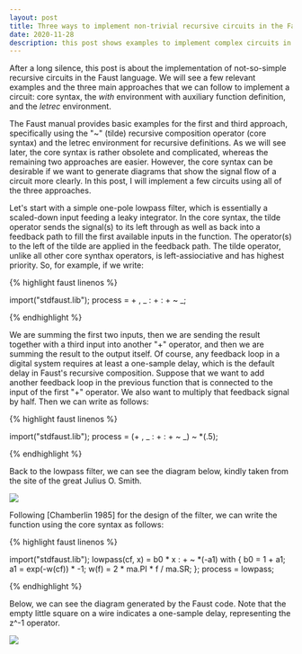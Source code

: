 ```yaml
---
layout: post
title: Three ways to implement non-trivial recursive circuits in the Faust language
date: 2020-11-28
description: this post shows examples to implement complex circuits in Faust
---
```

After a long silence, this post is about the implementation of not-so-simple recursive circuits in the Faust language. We will see a few relevant examples and the three main approaches that we can follow to implement a circuit: core syntax, the *with* environment with auxiliary function definition, and the *letrec* environment.

The Faust manual provides basic examples for the first and third approach, specifically using the "~" (tilde) recursive composition operator (core syntax) and the letrec environment for recursive definitions. As we will see later, the core syntax is rather obsolete and complicated, whereas the remaining two approaches are easier. However, the core syntax can be desirable if we want to generate diagrams that show the signal flow of a circuit more clearly. In this post, I will implement a few circuits using all of the three approaches.

Let's start with a simple one-pole lowpass filter, which is essentially a scaled-down input feeding a leaky integrator. In the core syntax, the tilde operator sends the signal(s) to its left through as well as back into a feedback path to fill the first available inputs in the function. The operator(s) to the left of the tilde are applied in the feedback path. The tilde operator, unlike all other core synthax operators, is left-assiociative and has highest priority. So, for example, if we write:

{% highlight faust linenos %}

import("stdfaust.lib");
process = + , _ : + : + ~ _;

{% endhighlight %}

We are summing the first two inputs, then we are sending the result together with a third input into another "+" operator, and then we are summing the result to the output itself. Of course, any feedback loop in a digital system requires at least a one-sample delay, which is the default delay in Faust's recursive composition. Suppose that we want to add another feedback loop in the previous function that is connected to the input of the first "+" operator. We also want to multiply that feedback signal by half. Then we can write as follows:

{% highlight faust linenos %}

import("stdfaust.lib");
process = (+ , _ : + : + ~ _) ~ *(.5);

{% endhighlight %}

Back to the lowpass filter, we can see the diagram below, kindly taken from the site of the great Julius O. Smith. 

<div class="row mt-3">
    <div class="col-sm mt-3 mt-md-0">
        <img class="img-fluid rounded z-depth-1" src="{{ site.baseurl }}/assets/img/lp1p_diagram.png">
    </div>
</div>

Following [Chamberlin 1985] for the design of the filter, we can write the function using the core syntax as follows:

{% highlight faust linenos %}

import("stdfaust.lib");
lowpass(cf, x) = b0 * x : + ~ *(-a1)
    with {
        b0 = 1 + a1;
        a1 = exp(-w(cf)) * -1;
        w(f) = 2 * ma.PI * f / ma.SR;
    };
process = lowpass;

{% endhighlight %}

Below, we can see the diagram generated by the Faust code. Note that the empty little square on a wire indicates a one-sample delay, representing the z^-1 operator.

<div class="row mt-3">
    <div class="col-sm mt-3 mt-md-0">
        <img class="img-fluid rounded z-depth-1" src="{{ site.baseurl }}/assets/img/lp1p_diagram_faust.png">
    </div>
</div>

